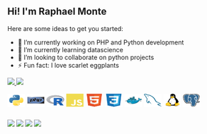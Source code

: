 ## Hi! I'm Raphael Monte

Here are some ideas to get you started:

- 🔭 I’m currently working on PHP and Python development
- 🌱 I’m currently learning datascience
- 👯 I’m looking to collaborate on python projects
- ⚡ Fun fact: I love scarlet eggplants

<div align="left">
  <a href="https://github.com/rmonte">
    <img height="180em" src="https://github-readme-stats.vercel.app/api?username=rmonte&show_icons=true&theme=highcontrast&include_all_commits=true&count_private=true"/>
    <img height="180em" src="https://github-readme-stats.vercel.app/api/top-langs/?username=rmonte&layout=compact&langs_count=7&theme=highcontrast"/>
  </a>
</div>
  
<div style="display: inline_block"><br>
  <img align="center" alt="Python" height="30" width="40" src="https://raw.githubusercontent.com/devicons/devicon/master/icons/python/python-original.svg"/>
  <img align="center" alt="PHP" height="30" width="40" src="https://raw.githubusercontent.com/devicons/devicon/master/icons/php/php-original.svg"/>
  <img align="center" alt="R" height="30" width="40" src="https://raw.githubusercontent.com/devicons/devicon/master/icons/r/r-original.svg"/>
  <img align="center" alt="Js" height="30" width="40" src="https://raw.githubusercontent.com/devicons/devicon/master/icons/javascript/javascript-plain.svg"/>
  <img align="center" alt="HTML" height="30" width="40" src="https://raw.githubusercontent.com/devicons/devicon/master/icons/html5/html5-original.svg"/>
  <img align="center" alt="CSS" height="30" width="40" src="https://raw.githubusercontent.com/devicons/devicon/master/icons/css3/css3-original.svg"/>
  <img align="center" alt="Docker" height="30" width="40" src="https://raw.githubusercontent.com/devicons/devicon/master/icons/docker/docker-original.svg"/>
  <img align="center" alt="Mysql" height="30" width="40" src="https://raw.githubusercontent.com/devicons/devicon/master/icons/mysql/mysql-original.svg"/>
  <img align="center" alt="Linux" height="30" width="40" src="https://raw.githubusercontent.com/devicons/devicon/master/icons/linux/linux-original.svg"/>
   <img align="center" alt="Linux" height="30" width="40" src="https://raw.githubusercontent.com/devicons/devicon/master/icons/postgresql/postgresql-original.svg"/>
</div>
  
  ##
 
<div> 
  <a href="https://twitter.com/Raphael_Monte" target="_blank"><img src="https://img.shields.io/badge/Twitter-1DA1F2?style=for-the-badge&logo=twitter&logoColor=white" target="_blank"></a>
  <a href="https://www.instagram.com/raphaeldomonte/" target="_blank"><img src="https://img.shields.io/badge/-Instagram-%23E4405F?style=for-the-badge&logo=instagram&logoColor=white" target="_blank"></a>
  <a href = "mailto:raphael.monte@protonmail.com"><img src="https://img.shields.io/badge/ProtonMail-8B89CC?style=for-the-badge&logo=protonmail&logoColor=white" target="_blank"></a>
  <a href="https://www.linkedin.com/in/raphaelmonte/" target="_blank"><img src="https://img.shields.io/badge/-LinkedIn-%230077B5?style=for-the-badge&logo=linkedin&logoColor=white" target="_blank"></a> 
</div>
